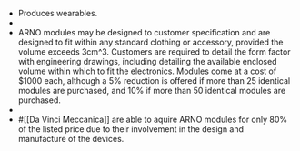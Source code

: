 - Produces wearables.
-
- ARNO modules may be designed to customer specification and are designed to fit within any standard clothing or accessory, provided the volume exceeds 3cm^3. Customers are required to detail the form factor with engineering drawings, including detailing the available enclosed volume within which to fit the electronics. Modules come at a cost of $1000 each, although a 5% reduction is offered if more than 25 identical modules are purchased, and 10% if more than 50 identical modules are purchased.
-
- #[[Da Vinci Meccanica]] are able to aquire ARNO modules for only 80% of the listed price due to their involvement in the design and manufacture of the devices.